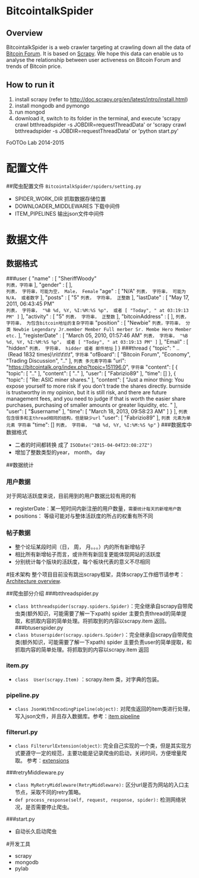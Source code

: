 BitcointalkSpider
================
## Overview

BitcointalkSpider is a web crawler targeting at crawling down all the data of [Bitcoin Forum](http://www.bitcointalk.org). It is based on [Scrapy](http://www.scrapy.org). We hope this data can enable us to analyse the relationship between user activeness on Bitcoin Forum and trends of Bitcoin price.

## How to run it

1. install scrapy (refer to http://doc.scrapy.org/en/latest/intro/install.html)
2. install mongodb and pymongo
3. run mongod
4. download it, switch to its folder in the terminal, and execute 'scrapy crawl btthreadspider -s JOBDIR=requestThreadData' or 'scrapy crawl btthreadspider -s JOBDIR=requestThreadData' or 'python start.py'

FoOTOo Lab 2014-2015

# 配置文件
##爬虫配置文件 `BitcointalkSpider/spiders/setting.py`
- SPIDER_WORK_DIR 抓取数据存储位置 
- DOWNLOADER_MIDDLEWARES 下载中间件
- ITEM_PIPELINES 输出json文件中间件


# 数据文件
## 数据格式
###user
{
	"name" : [
		"SheriffWoody"                  
`列表，字符串`
	],
	"gender" : [ ],                            
`列表， 字符串，可能为空， Male， Female`
	"age" : [
		"N/A" 
`列表， 字符串， 可能为 N/A， 或者数字`
	],
	"posts" : [
		"5" 
`列表， 字符串， 正整数`
	],
	"lastDate" : [
		"May 17, 2011, 06:43:45 PM"    
`列表， 字符串， "%B %d, %Y, %I:%M:%S %p"， 或者 [ "Today", " at 03:19:13 PM" ]`
	],
	"activity" : [
		"5"
`列表， 字符串， 正整数`
	],
	"bitcoinAddress" : [ ],
`列表，字符串， 为包含bitcoin地址的复杂字符串`
	"position" : [
		"Newbie"
`列表，字符串， 分类 Newbie Legendary Jr.member Member Full merber Sr. Membe Hero Member  etc.`
	],
	"registerDate" : [
		"March 05, 2010, 01:57:46 AM"
`列表， 字符串， "%B %d, %Y, %I:%M:%S %p"， 或者 [ "Today", " at 03:19:13 PM" ]`
	],
	"Email" : [
		"hidden"
`列表， 字符串， hidder 或者 邮件地址`
	]
}
###thread
{
  "topic": " ..  (Read 1832 times)\n\t\t\t\t",
`字符串`
  "ofBoard": [
    "Bitcoin Forum",
    "Economy",
    "Trading Discussion",
    ".."
  ],
`列表 多元素字符串`
  "url": "https://bitcointalk.org/index.php?topic=151196.0",
 `字符串`
 "content": [
    {
      "topic": [
        ".."
      ],
      "content": [
        ".."
      ],
      "user": [
        "Fabrizio89"
      ],
      "time": []
    },
    {
      "topic": [
        "Re: ASIC miner shares."
      ],
      "content": [
        "Just a minor thing: You expose yourself to more risk if you don't trade the shares directly. burnside is trustworthy in my opinion, but it is still risk, and there are future management fees, and you need to judge if that is worth the easier share purchases, purchasing of smaller amounts or greater liquidity, etc. "
      ],
      "user": [
        "$username"
      ],
      "time": [
        "March 18, 2013, 09:58:23 AM"
      ]
    }
  ],
`列表 包含很多和主thread相同的结构，但是缺少url`
  "user": [
    "Fabrizio89"
  ],
`列表 元素为单元素 字符串`
  "time": []
`列表， 字符串， "%B %d, %Y, %I:%M:%S %p"`
}
###数据库中数据格式
- 二者的时间都转换 成了 ``ISODate("2015-04-04T23:08:27Z")``
- 增加了整数类型的year， month， day


##数据统计
### 用户数据
对于网站活跃度来说，目前用到的用户数据比较有用的有 


- registerDate：某一短时间内新注册的用户数量，`需要统计每天的新增用户数`
- positions： 等级可能对与整体活跃度的所占的权重有所不同


### 帖子数据
- 整个论坛某段时间（日， 周， 月。。。）内的所有新增帖子
- 相比所有新增帖子而言，或许所有新回复更能体现网站的活跃度
- 分别统计每个版块的活跃度，每个板块代表的意义不尽相同



#技术架构
整个项目目前没有跳出scrapy框架，具体scrapy工作细节请参考：[Architecture overview](http://doc.scrapy.org/en/latest/topics/architecture.html).


##爬虫部分介绍
###btthreadspider.py
- `class btthreadspider(scrapy.spiders.Spider)`：完全继承自scrapy自带爬虫类(额外知识，可能需要了解一下xpath) spider
主要负责thread的简单提取，和抓取内容的简单处理。将抓取到的内容以scrapy.item 返回。
###btuserspider.py
- `class btuserspider(scrapy.spiders.Spider)`：完全继承自scrapy自带爬虫类(额外知识，可能需要了解一下xpath) spider
主要负责user的简单提取，和抓取内容的简单处理。将抓取到的内容以scrapy.item 返回


### item.py
- `class  User(scrapy.Item)` ：scrapy.item 类，对字典的包装。


### pipeline.py
- `class JsonWithEncodingPipeline(object):` 对爬虫返回的item类进行处理，写入json文件，并且存入数据库。参考：[item pipeline](http://doc.scrapy.org/en/latest/topics/item-pipeline.html)

### filterurl.py
- `class FilterurlExtension(object)`: 完全自己实现的一个类，但是其实现方式要遵守一定的规范，主要功能是记录爬虫的启动，关闭时间，方便增量爬取。
参考：[extensions](http://doc.scrapy.org/en/latest/topics/extensions.html)

###retryMiddleware.py
- ``class MyRetryMiddleware(RetryMiddleware):`` 区分url是否为网站的入口主节点，采取不同的retry策略。
- ``def process_response(self, request, response, spider):`` 检测网络状况，是否需要停止爬虫。

###start.py
- 自动长久启动爬虫

#开发工具
- scrapy
- mongodb
- pylab

